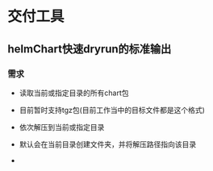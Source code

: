 # 交付工具
## helmChart快速dryrun的标准输出
### 需求
+ 读取当前或指定目录的所有chart包
 - 目前暂时支持tgz包(目前工作当中的目标文件都是这个格式)
+ 依次解压到当前或指定目录
 - 默认会在当前目录创建文件夹，并将解压路径指向该目录
+ 
